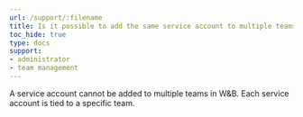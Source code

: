 ```yaml
---
url: /support/:filename
title: Is it possible to add the same service account to multiple teams?
toc_hide: true
type: docs
support:
- administrator
- team management
---
```

A service account cannot be added to multiple teams in W&B. Each service account is tied to a specific team.